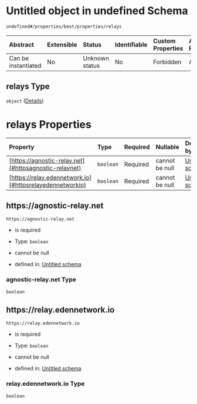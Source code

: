 # Untitled object in undefined Schema

```txt
undefined#/properties/best/properties/relays
```



| Abstract            | Extensible | Status         | Identifiable | Custom Properties | Additional Properties | Access Restrictions | Defined In                                                         |
| :------------------ | :--------- | :------------- | :----------- | :---------------- | :-------------------- | :------------------ | :----------------------------------------------------------------- |
| Can be instantiated | No         | Unknown status | No           | Forbidden         | Allowed               | none                | [Bid.schema.json\*](../out/Bid.schema.json "open original schema") |

## relays Type

`object` ([Details](bid-properties-best-properties-relays.md))

# relays Properties

| Property                                                 | Type      | Required | Nullable       | Defined by                                                                                                                                                                       |
| :------------------------------------------------------- | :-------- | :------- | :------------- | :------------------------------------------------------------------------------------------------------------------------------------------------------------------------------- |
| [https://agnostic-relay.net](#httpsagnostic-relaynet)    | `boolean` | Required | cannot be null | [Untitled schema](bid-properties-best-properties-relays-properties-agnostic-relaynet.md "undefined#/properties/best/properties/relays/properties/https://agnostic-relay.net")    |
| [https://relay.edennetwork.io](#httpsrelayedennetworkio) | `boolean` | Required | cannot be null | [Untitled schema](bid-properties-best-properties-relays-properties-relayedennetworkio.md "undefined#/properties/best/properties/relays/properties/https://relay.edennetwork.io") |

## https\://agnostic-relay.net



`https://agnostic-relay.net`

* is required

* Type: `boolean`

* cannot be null

* defined in: [Untitled schema](bid-properties-best-properties-relays-properties-agnostic-relaynet.md "undefined#/properties/best/properties/relays/properties/https://agnostic-relay.net")

### agnostic-relay.net Type

`boolean`

## https\://relay.edennetwork.io



`https://relay.edennetwork.io`

* is required

* Type: `boolean`

* cannot be null

* defined in: [Untitled schema](bid-properties-best-properties-relays-properties-relayedennetworkio.md "undefined#/properties/best/properties/relays/properties/https://relay.edennetwork.io")

### relay.edennetwork.io Type

`boolean`
